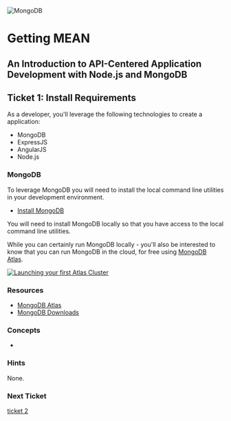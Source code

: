 ![MongoDB](https://webassets.mongodb.com/_com_assets/cms/mongodb-logo-rgb-j6w271g1xn.jpg "MongoDB")
# Getting MEAN
## An Introduction to API-Centered Application Development with Node.js and MongoDB

## Ticket 1: Install Requirements

As a developer, you'll leverage the following technologies to create a application:

* MongoDB
* ExpressJS
* AngularJS
* Node.js

### MongoDB

To leverage MongoDB you will need to install the local command line utilities in your development environment.

* [Install MongoDB](https://docs.mongodb.com/manual/installation/)

You will need to install MongoDB locally so that you have access to the local command line utilities.

While you can certainly run MongoDB locally - you'll also be interested to know that you can run MongoDB in the cloud, for free using [MongoDB Atlas](http://mongodb.com/atlas).

[![Launching your first Atlas Cluster](https://img.youtube.com/vi/_d8CBOtadRA/0.jpg)](https://www.youtube.com/watch?v=_d8CBOtadRA "Launching your first Atlas cluster")


### Resources

* [MongoDB Atlas](https://mongodb.com/atlas)
* [MongoDB Downloads](https://mongodb.com/download)

### Concepts

*


### Hints

None.

### Next Ticket

[ticket 2](../workshop/ticket2.md)